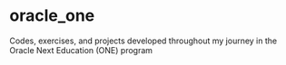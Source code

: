 # oracle_one
Codes, exercises, and projects developed throughout my journey in the Oracle Next Education (ONE) program

